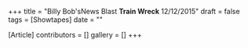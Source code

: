 +++
title = "Billy Bob'sNews Blast **Train Wreck** 12/12/2015"
draft = false
tags = [Showtapes]
date = ""

[Article]
contributors = []
gallery = []
+++